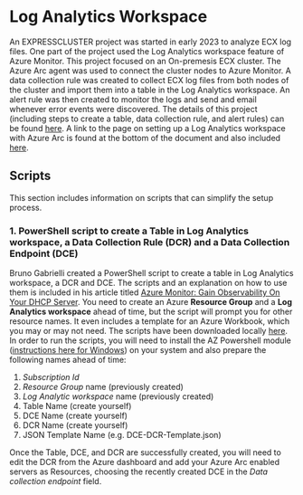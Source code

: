 # Log Analytics Workspace
An EXPRESSCLUSTER project was started in early 2023 to analyze ECX log files. One part of the project used the Log Analytics workspace feature of Azure Monitor. This project focused on an On-premesis ECX cluster. The Azure Arc agent was used to connect the cluster nodes to Azure Monitor. A data collection rule was created to collect ECX log files from both nodes of the cluster and import them into a table in the Log Analytics workspace. An alert rule was then created to monitor the logs and send and email whenever error events were discovered. The details of this project (including steps to create a table, data collection rule, and alert rules) can be found [here](https://github.com/EXPRESSCLUSTER/Log-Analytics/blob/main/README.md). A link to the page on setting up a Log Analytics workspace with Azure Arc is found at the bottom of the document and also included [here](https://github.com/EXPRESSCLUSTER/Log-Analytics/blob/main/Azure_Monitor_Agent_with_Azure_Arc.md).

## Scripts
This section includes information on scripts that can simplify the setup process.

### 1. PowerShell script to create a Table in Log Analytics workspace, a Data Collection Rule (DCR) and a Data Collection Endpoint (DCE)
Bruno Gabrielli created a PowerShell script to create a table in Log Analytics workspace, a DCR and DCE. The scripts and an explanation on how to use them is included in his article titled [Azure Monitor: Gain Observability On Your DHCP Server](https://techcommunity.microsoft.com/t5/core-infrastructure-and-security/azure-monitor-gain-observability-on-your-dhcp-server/ba-p/3865274). You need to create an Azure **Resource Group** and a **Log Analytics workspace** ahead of time, but the script will prompt you for other resource names. It even includes a template for an Azure Workbook, which you may or may not need. The scripts have been downloaded locally [here](Scripts/). In order to run the scripts, you will need to install the AZ Powershell module \([instructions here for Windows](https://learn.microsoft.com/en-us/powershell/azure/install-azps-windows?view=azps-10.2.0&tabs=powershell&pivots=windows-psgallery)\) on your system and also prepare the following names ahead of time:    

1.  _Subscription Id_
2.  _Resource Group_ name (previously created)
3.  _Log Analytic workspace_ name (previously created)    
5.  Table Name (create yourself)
6.  DCE Name (create yourself)
7.  DCR Name (create yourself)
8.  JSON Template Name (e.g. DCE-DCR-Template.json)

Once the Table, DCE, and DCR are successfully created, you will need to edit the DCR from the Azure dashboard and add your Azure Arc enabled servers as Resources, choosing the recently created DCE in the _Data collection endpoint_ field.
